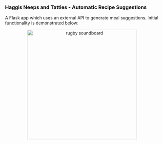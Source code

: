 ### Haggis Neeps and Tatties - Automatic Recipe Suggestions
A Flask app which uses an external API to generate meal suggestions.
Initial functionality is demonstrated below:

<p align="center"><img width="360" alt="rugby soundboard" src="https://user-images.githubusercontent.com/113362369/209400204-c8f7b44b-b66c-4882-817c-6198d6c1b241.gif"></p>

